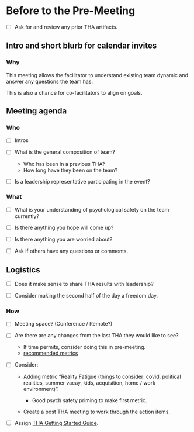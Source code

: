 # Before to the Pre-Meeting

- [ ] Ask for and review any prior THA artifacts.

## Intro and short blurb for calendar invites

### Why

This meeting allows the facilitator to understand existing team dynamic and answer any questions the team has.

This is also a chance for co-facilitators to align on goals.

## Meeting agenda

### Who

- [ ] Intros

- [ ] What is the general composition of team?
  - Who has been in a previous THA?
  - How long have they been on the team?

- [ ] Is a leadership representative participating in the event?

### What

- [ ] What is your understanding of psychological safety on the team currently?

- [ ] Is there anything you hope will come up?

- [ ] Is there anything you are worried about?

- [ ] Ask if others have any questions or comments.

## Logistics

- [ ] Does it make sense to share THA results with leadership?

- [ ] Consider making the second half of the day a freedom day.

### How

- [ ] Meeting space? (Conference / Remote?)

- [ ] Are there are any changes from the last THA they would like to see?
  - If time permits, consider doing this in pre-meeting.
  - [recommended metrics](https://docs.google.com/spreadsheets/d/1d98EX4P0dyl99Pd9jJN6nZ4QvBm0GIKhD2RZkgnF03w/edit#gid=1805229700)

- [ ] Consider:
    - Adding metric “Reality Fatigue (things to consider: covid, political realities, summer vacay, kids, acquisition, home / work environment)”.
        - Good psych safety priming to make first metric.

    - Create a post THA meeting to work through the action items.

- [ ] Assign [THA Getting Started Guide](https://docs.google.com/document/d/1h34W05UgqHF935SNWxZK8hoSBYK-w3-wBwSPPr1FpD8/edit).
